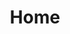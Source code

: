 ---
title: "Home"
layout: "home"
permalink: "/"

hero:
  image: /assets/img/BGs/web/hero-bg-books-1.jpg
  headline: "The Easiest Book Club Ever"
  subhead: >
    No meetings. No dues. Just one book at a time. <span class="is-visible-md"><br></span>
    A little bit each week, with recaps and commentary in your inbox.

how_does_this_work:
  - 
    icon: calendar-check-o
    text: Each week I'll post what chapter(s) will be covered in the recap &amp; discussion for next week.
  - 
    icon: envelope-o
    text: I write and email to the subscribers a bite-sized, perfect for your subway ride, recap covering what we just read.
  - 
    icon: hand-spock-o
    text: The recap is then hosted online with extra commentary, assorted musings, and predictions.
  - 
    icon: users
    text: We chat back and forth in the comments section with all our spoilery goodness, and fangirl-y theories!
---